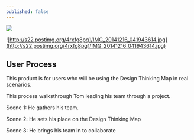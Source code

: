```yaml
---
published: false
---
```



![](/)

![http://s22.postimg.org/4rxfg8pg1/IMG_20141216_041943614.jpg](http://s22.postimg.org/4rxfg8pg1/IMG_20141216_041943614.jpg)

## User Process
This product is for users who will be using the Design Thinking Map in real scenarios. 

This process walksthrough Tom leading his team through a project.

Scene 1: He gathers his team.

Scene 2: He sets his place on the Design Thinking Map

Scene 3: He brings his team in to collaborate


